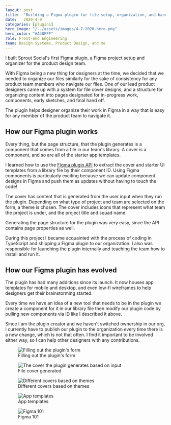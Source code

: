 ```yaml
---
layout: post
title:  "Building a Figma plugin for file setup, organization, and hand off"
date:   2020-4-9  
categories: [plugins]
hero_image: "/../assets/images/4-7-2020-hero.png"
hero_color: "#A48FFF"
role: Front-end Engineering
team: Design Systems, Product Design, and me
---
```


I built Sprout Social's first Figma plugin, a Figma project setup and organizer for the product design team. 

With Figma being a new thing for designers at the time, we decided that we needed to organize our files similarly for the sake of consistency for any product team members who navigate our files. One of our lead product designers came up with a system for file cover designs, and a structure for organizing content into pages designated for in-progress work, components, early sketches, and final hand off.

The plugin helps designer organize their work in Figma in a way that is easy for any member of the product team to navigate it.

## How our Figma plugin works
Every thing, but the page structure, that the plugin generates is a component that comes from a file in our team's library. A cover is a component, and so are all of the starter app templates.

I learned how to use the <a target="_blank" href="https://www.figma.com/plugin-docs/api/api-overview/" title="Figma plugin API">Figma plugin API</a> to extract the cover and starter UI templates from a library file by their component ID. Using Figma components is particularly exciting because we can update component designs in Figma and push them as updates without having to touch the code! 

The cover has content that is generated from the user input when they run the plugin. Depending on what type of project and team are selected on the form, a theme is chosen. The cover includes icons that represent what team the project is under, and the project title and squad name.

Generating the page structure for the plugin was very easy, since the API contains page properties as well.

During this project I became acquainted with the process of coding in TypeScript and shipping a Figma plugin to our organization. I also was responsible for launching the plugin internally and teaching the team how to install and run it.

## How our Figma plugin has evolved
The plugin has had many additions since its launch. It now houses app templates for mobile and desktop, and even low-fi wireframes to help designers get their brainstorming started.

Every time we have an idea of a new tool that needs to be in the plugin we create a component for it in our library file then modify our plugin code by pulling new components via ID like I described it above.

Since I am the plugin creator and we haven't switched ownership in our org, I currently have to publish our plugin to the organization every time there is a new change, which is not that often. I find it important to be involved either way, so I can help other designers with any contributions.

<figure>
	<img src="../../../../../../assets/images/plugin-1.png" title="Filling out the plugin's form" />
	<figcaption class="media-caption center">Filling out the plugin's form</figcaption>
</figure>

<figure>
	<img src="../../../../../../assets/images/plugin-2.png" title="The cover the plugin generates based on input" />
	<figcaption class="media-caption center">File cover generated</figcaption>
</figure>

<figure>
	<img src="../../../../../../assets/images/plugin-3.png" title="Different covers based on themes" />
	<figcaption class="media-caption center">Different covers based on themes</figcaption>
</figure>

<figure>
	<img src="../../../../../../assets/images/plugin-4.png" title="App templates" />
	<figcaption class="media-caption center">App templates</figcaption>
</figure>

<figure>
	<img src="../../../../../../assets/images/plugin-5.png" title="Figma 101" />
	<figcaption class="media-caption center">Figma 101</figcaption>
</figure>